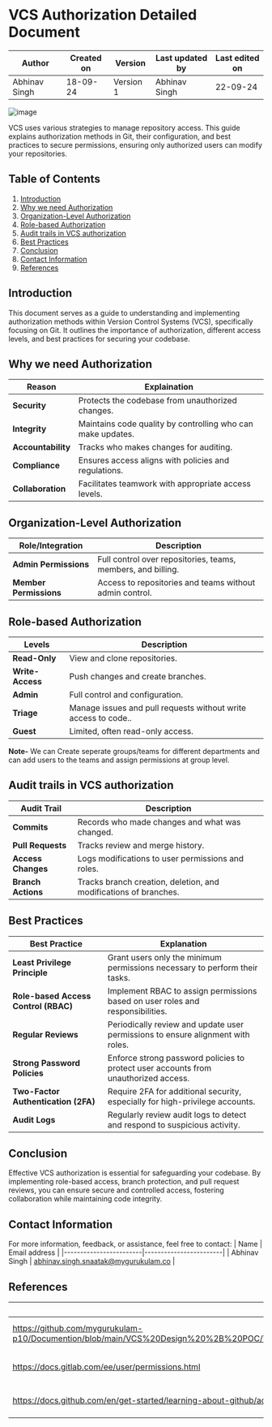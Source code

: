 # VCS Authorization Detailed Document

| Author      | Created on  | Version    | Last updated by | Last edited on |
|-------------|-------------|------------|-----------------|----------------|
|Abhinav Singh| 18-09-24    | Version 1  | Abhinav Singh   | 22-09-24       |

![image](https://github.com/user-attachments/assets/30c3847f-047d-45c1-9a02-c76be5406941)

VCS uses various strategies to manage repository access. This guide explains authorization methods in Git, their configuration, and best practices to secure permissions, ensuring only authorized users can modify your repositories.

## Table of Contents
1. [Introduction](#introduction)
2. [Why we need Authorization](#why-we-need-authorization)
3. [Organization-Level Authorization](#organization-level-authorization)
4. [Role-based Authorization](#role-based-authorization)
5. [Audit trails in VCS authorization](#audit-trails-in-vcs-authorization)
6. [Best Practices](#best-practices)
7. [Conclusion](#conclusion)
8. [Contact Information](#contact-information)
9. [References](#references)


## Introduction

This document serves as a guide to understanding and implementing authorization methods within Version Control Systems (VCS), specifically focusing on Git. It outlines the importance of authorization, different access levels, and best practices for securing your codebase.

## Why we need Authorization

|    Reason    |    Explaination    |
|--------------|--------------------|
| **Security** | Protects the codebase from unauthorized changes. |
| **Integrity** | Maintains code quality by controlling who can make updates. |
| **Accountability** | Tracks who makes changes for auditing.|
| **Compliance** | Ensures access aligns with policies and regulations. |
| **Collaboration** | Facilitates teamwork with appropriate access levels. |


## Organization-Level Authorization

| Role/Integration    | Description                                                                       |
|---------------------|-----------------------------------------------------------------------------------|
| **Admin Permissions**  | Full control over repositories, teams, members, and billing.                     |
| **Member Permissions** | Access to repositories and teams without admin control.                          |
 

## Role-based Authorization

|    Levels    |    Description    |
|--------------|--------------------|
| **Read-Only** | View and clone repositories. |
| **Write-Access** | Push changes and create branches.|
| **Admin** | Full control and configuration. |
| **Triage** | Manage issues and pull requests without write access to code.. |
| **Guest** | Limited, often read-only access. |


**Note-** We can Create seperate groups/teams for different departments and can add users to the teams and assign permissions at group level.

## Audit trails in VCS authorization

|    Audit Trail    |    Description    |
|--------------|--------------------|
| **Commits** | Records who made changes and what was changed. |
| **Pull Requests** | Tracks review and merge history.|
| **Access Changes** | Logs modifications to user permissions and roles. |
| **Branch Actions** | Tracks branch creation, deletion, and modifications of branches. |

## Best Practices 

| Best Practice                       | Explanation                                                                                     |
|-------------------------------------|-------------------------------------------------------------------------------------------------|
| **Least Privilege Principle**       | Grant users only the minimum permissions necessary to perform their tasks.                     |
| **Role-based Access Control (RBAC)**| Implement RBAC to assign permissions based on user roles and responsibilities.                 |
| **Regular Reviews**                 | Periodically review and update user permissions to ensure alignment with roles.                |
| **Strong Password Policies**        | Enforce strong password policies to protect user accounts from unauthorized access.            |
| **Two-Factor Authentication (2FA)** | Require 2FA for additional security, especially for high-privilege accounts.                   |
| **Audit Logs**                      | Regularly review audit logs to detect and respond to suspicious activity.                      |

## Conclusion

Effective VCS authorization is essential for safeguarding your codebase. By implementing role-based access, branch protection, and pull request reviews, you can ensure secure and controlled access, fostering collaboration while maintaining code integrity.

## Contact Information
For more information, feedback, or assistance, feel free to contact:
| Name                   | Email address          |
|------------------------|------------------------|
| Abhinav Singh          | abhinav.singh.snaatak@mygurukulam.co  |


## References

| Links                                             | Descriptions                           |
|---------------------------------------------------|----------------------------------------|
| https://github.com/mygurukulam-p10/Documention/blob/main/VCS%20Design%20%2B%20POC/VCS%20Authn%20%26%20Authz%20strategy/POC%20to%20setup%20VCS%20Authz/README.md | Github Authorization POC |
| https://docs.gitlab.com/ee/user/permissions.html  | Permissions and Roles in Gitlab|
| https://docs.github.com/en/get-started/learning-about-github/access-permissions-on-github | Access Permissions on Github |


